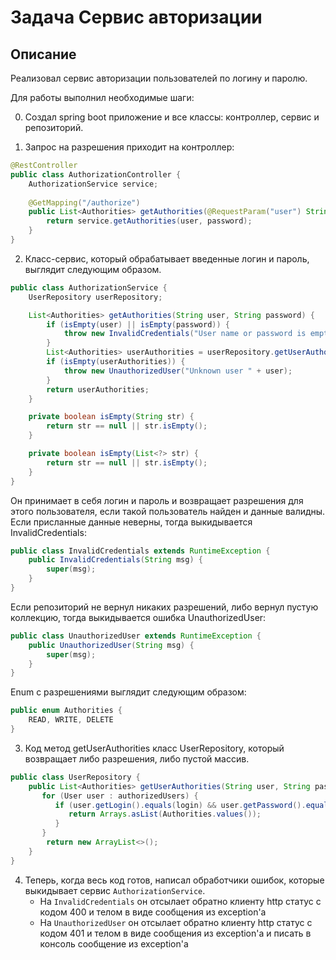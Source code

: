 # Задача Сервис авторизации

## Описание
Реализовал сервис авторизации пользователей по логину и паролю. 

Для работы выполнил необходимые шаги:

0. Создал spring boot приложение и все классы: контроллер, сервис и репозиторий. 

1. Запрос на разрешения приходит на контроллер:

```java
@RestController
public class AuthorizationController {
    AuthorizationService service;
    
    @GetMapping("/authorize")
    public List<Authorities> getAuthorities(@RequestParam("user") String user, @RequestParam("password") String password) {
        return service.getAuthorities(user, password);
    }
}
``` 

2. Класс-сервис, который обрабатывает введенные логин и пароль, выглядит следующим образом. 

```java
public class AuthorizationService {
    UserRepository userRepository;

    List<Authorities> getAuthorities(String user, String password) {
        if (isEmpty(user) || isEmpty(password)) {
            throw new InvalidCredentials("User name or password is empty");
        }
        List<Authorities> userAuthorities = userRepository.getUserAuthorities(user, password);
        if (isEmpty(userAuthorities)) {
            throw new UnauthorizedUser("Unknown user " + user);
        }
        return userAuthorities;
    }

    private boolean isEmpty(String str) {
        return str == null || str.isEmpty();
    }

    private boolean isEmpty(List<?> str) {
        return str == null || str.isEmpty();
    }
}
``` 
Он принимает в себя логин и пароль и возвращает разрешения для этого пользователя, если такой пользователь найден и данные валидны. 
Если присланные данные неверны, тогда выкидывается InvalidCredentials:

```java
public class InvalidCredentials extends RuntimeException {
    public InvalidCredentials(String msg) {
        super(msg);
    }
}
``` 

Если репозиторий не вернул никаких разрешений, либо вернул пустую коллекцию, тогда выкидывается ошибка UnauthorizedUser:

```java
public class UnauthorizedUser extends RuntimeException {
    public UnauthorizedUser(String msg) {
        super(msg);
    }
}
``` 

Enum с разрешениями выглядит следующим образом:

```java
public enum Authorities {
    READ, WRITE, DELETE
}
``` 

3. Код метод getUserAuthorities класс UserRepository, который возвращает либо разрешения, либо пустой массив.

```java
public class UserRepository {
    public List<Authorities> getUserAuthorities(String user, String password) {
       for (User user : authorizedUsers) {
          if (user.getLogin().equals(login) && user.getPassword().equals(password)) {
             return Arrays.asList(Authorities.values());
          }
       }
        return new ArrayList<>();
    }
}
``` 

4. Теперь, когда весь код готов, написал обработчики ошибок, которые выкидывает сервис `AuthorizationService`.
     - На `InvalidCredentials` он отсылает обратно клиенту  http статус с кодом 400 и телом в виде сообщения из exception'а
     - На `UnauthorizedUser` он отсылает обратно клиенту http статус с кодом 401 и телом в виде сообщения из exception'а и писать в консоль сообщение из exception'а